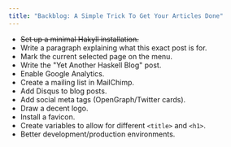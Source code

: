 ```yaml
---
title: "Backblog: A Simple Trick To Get Your Articles Done"
---
```


  * ~~Set up a minimal Hakyll installation.~~
  * Write a paragraph explaining what this exact post is for.
  * Mark the current selected page on the menu.
  * Write the "Yet Another Haskell Blog" post.
  * Enable Google Analytics.
  * Create a mailing list in MailChimp.
  * Add Disqus to blog posts.
  * Add social meta tags (OpenGraph/Twitter cards).
  * Draw a decent logo.
  * Install a favicon.
  * Create variables to allow for different `<title>` and `<h1>`.
  * Better development/production environments.
